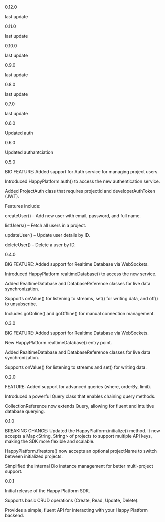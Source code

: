 0.12.0

last update

0.11.0

last update

0.10.0

last update

0.9.0

last update

0.8.0

last update

0.7.0

last update

0.6.0

Updated auth

0.6.0

Updated authantciation

0.5.0

BIG FEATURE: Added support for Auth service for managing project users.

Introduced HappyPlatform.auth() to access the new authentication service.

Added ProjectAuth class that requires projectId and developerAuthToken (JWT).

Features include:

createUser() – Add new user with email, password, and full name.

listUsers() – Fetch all users in a project.

updateUser() – Update user details by ID.

deleteUser() – Delete a user by ID.

0.4.0

BIG FEATURE: Added support for Realtime Database via WebSockets.

Introduced HappyPlatform.realtimeDatabase() to access the new service.

Added RealtimeDatabase and DatabaseReference classes for live data synchronization.

Supports onValue() for listening to streams, set() for writing data, and off() to unsubscribe.

Includes goOnline() and goOffline() for manual connection management.

0.3.0

BIG FEATURE: Added support for Realtime Database via WebSockets.

New HappyPlatform.realtimeDatabase() entry point.

Added RealtimeDatabase and DatabaseReference classes for live data synchronization.

Supports onValue() for listening to streams and set() for writing data.

0.2.0

FEATURE: Added support for advanced queries (where, orderBy, limit).

Introduced a powerful Query class that enables chaining query methods.

CollectionReference now extends Query, allowing for fluent and intuitive database querying.

0.1.0

BREAKING CHANGE: Updated the HappyPlatform.initialize() method. It now accepts a Map<String, String> of projects to support multiple API keys, making the SDK more flexible and scalable.

HappyPlatform.firestore() now accepts an optional projectName to switch between initialized projects.

Simplified the internal Dio instance management for better multi-project support.

0.0.1

Initial release of the Happy Platform SDK.

Supports basic CRUD operations (Create, Read, Update, Delete).

Provides a simple, fluent API for interacting with your Happy Platform backend.

